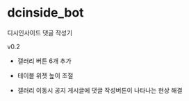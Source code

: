 # dcinside_bot
디시인사이드 댓글 작성기

v0.2
- 갤러리 버튼 6개 추가

- 테이블 위젯 높이 조절

- 갤러리 이동시 공지 게시글에 댓글 작성버튼이 나타나는 현상 해결
